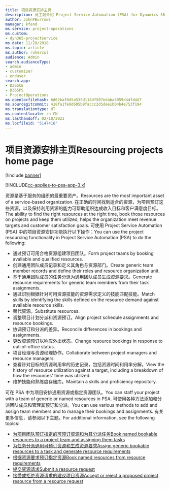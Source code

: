 ```yaml
---
title: 项目资源安排主页
description: 此主题介绍 Project Service Automation (PSA) for Dynamics 365 中的资源管理功能。
author: JohnPBurrows
manager: kfend
ms.service: project-operations
ms.custom:
- dyn365-projectservice
ms.date: 11/28/2018
ms.topic: article
ms.author: ruhercul
audience: Admin
search.audienceType:
- admin
- customizer
- enduser
search.app:
- D365CE
- D365PS
- ProjectOperations
ms.openlocfilehash: 6d62baf0d5a535d118df507edaba3059d44fd4d7
ms.sourcegitcommit: 418fa1fe9d605b8faccc2d5dee1b04b4e753f194
ms.translationtype: HT
ms.contentlocale: zh-CN
ms.lasthandoff: 02/10/2021
ms.locfileid: "5147416"
---
```

# <a name="resourcing-projects-home-page"></a><span data-ttu-id="73111-103">项目资源安排主页</span><span class="sxs-lookup"><span data-stu-id="73111-103">Resourcing projects home page</span></span>

[!include [banner](../includes/psa-now-project-operations.md)]

[!INCLUDE[cc-applies-to-psa-app-3.x](../includes/cc-applies-to-psa-app-3x.md)]

<span data-ttu-id="73111-104">资源是基于服务的组织的最重要资产。</span><span class="sxs-lookup"><span data-stu-id="73111-104">Resources are the most important asset of a service-based organization.</span></span> <span data-ttu-id="73111-105">在正确的时间找到适合的资源，为项目预订这些资源，以及保持利用资源的能力可帮助组织达成收入目标和客户满意度目标。</span><span class="sxs-lookup"><span data-stu-id="73111-105">The ability to find the right resources at the right time, book those resources on projects and keep them utilized, helps the organization meet revenue targets and customer satisfaction goals.</span></span> <span data-ttu-id="73111-106">可使用 Project Service Automation (PSA) 中的项目资源安排功能执行以下操作：</span><span class="sxs-lookup"><span data-stu-id="73111-106">You can use the project resourcing functionality in Project Service Automation (PSA) to do the following:</span></span>

- <span data-ttu-id="73111-107">通过预订可用合格资源组建项目团队。</span><span class="sxs-lookup"><span data-stu-id="73111-107">Form project teams by booking available and qualified resources.</span></span>
- <span data-ttu-id="73111-108">创建通用团队成员记录和定义其角色与资源部门。</span><span class="sxs-lookup"><span data-stu-id="73111-108">Create generic team member records and define their roles and resource organization unit.</span></span>
- <span data-ttu-id="73111-109">基于通用团队成员的任务分派为通用团队成员生成资源要求。</span><span class="sxs-lookup"><span data-stu-id="73111-109">Generate resource requirements for generic team members from their task assignments.</span></span>
- <span data-ttu-id="73111-110">通过识别根据针对可用资源技能的资源需求定义的技能匹配技能。</span><span class="sxs-lookup"><span data-stu-id="73111-110">Match skills by identifying the skills defined on the resource demand against available resource skills.</span></span>
- <span data-ttu-id="73111-111">替代资源。</span><span class="sxs-lookup"><span data-stu-id="73111-111">Substitute resources.</span></span>
- <span data-ttu-id="73111-112">调整项目计划分派和资源预订。</span><span class="sxs-lookup"><span data-stu-id="73111-112">Align project schedule assignments and resource bookings.</span></span>
- <span data-ttu-id="73111-113">协调预订和分派的差异。</span><span class="sxs-lookup"><span data-stu-id="73111-113">Reconcile differences in bookings and assignments.</span></span>
- <span data-ttu-id="73111-114">更改资源预订以响应外出状态。</span><span class="sxs-lookup"><span data-stu-id="73111-114">Change resource bookings in response to out-of-office status.</span></span>
- <span data-ttu-id="73111-115">项目经理与资源经理协作。</span><span class="sxs-lookup"><span data-stu-id="73111-115">Collaborate between project managers and resource managers.</span></span>
- <span data-ttu-id="73111-116">查看针对目标的资源利用率的历史记录，包括资源时间利用率分解。</span><span class="sxs-lookup"><span data-stu-id="73111-116">View the history of resource utilization against a target, including a breakdown of how the resources' time was utilized.</span></span>
- <span data-ttu-id="73111-117">维护技能和熟练度存储库。</span><span class="sxs-lookup"><span data-stu-id="73111-117">Maintain a skills and proficiency repository.</span></span>


<span data-ttu-id="73111-118">可在 PSA 中为项目安排通用资源或指定资源团队。</span><span class="sxs-lookup"><span data-stu-id="73111-118">You can staff your project with a team of generic or named resources in PSA.</span></span> <span data-ttu-id="73111-119">可使用各种方法添加和分派团队成员和管理其预订和分派。</span><span class="sxs-lookup"><span data-stu-id="73111-119">You can use various methods to add and assign team members and to manage their bookings and assignments.</span></span> <span data-ttu-id="73111-120">有关更多信息，请参阅以下主题。</span><span class="sxs-lookup"><span data-stu-id="73111-120">For additional information, see the following topics:</span></span>

- [<span data-ttu-id="73111-121">为项目团队预订指定的可预订资源和为其分派任务</span><span class="sxs-lookup"><span data-stu-id="73111-121">Book named bookable resources to a project team and assigning them tasks</span></span>](assign-named-bookable-resource.md)
- [<span data-ttu-id="73111-122">为任务分派通用可预订资源和生成资源要求</span><span class="sxs-lookup"><span data-stu-id="73111-122">Assign generic bookable resources to a task and generate resource requirements</span></span>](assign-generic-bookable-resource.md)
- [<span data-ttu-id="73111-123">根据资源要求预订指定资源</span><span class="sxs-lookup"><span data-stu-id="73111-123">Book named resources from resource requirements</span></span>](book-named-resource.md)
- [<span data-ttu-id="73111-124">提交资源请求</span><span class="sxs-lookup"><span data-stu-id="73111-124">Submit a resource request</span></span>](submit-resource-request.md)
- [<span data-ttu-id="73111-125">接受或拒绝资源请求的建议项目资源</span><span class="sxs-lookup"><span data-stu-id="73111-125">Accept or reject a proposed project resource from a resource request</span></span>](accept-reject-proposed-resource.md)
